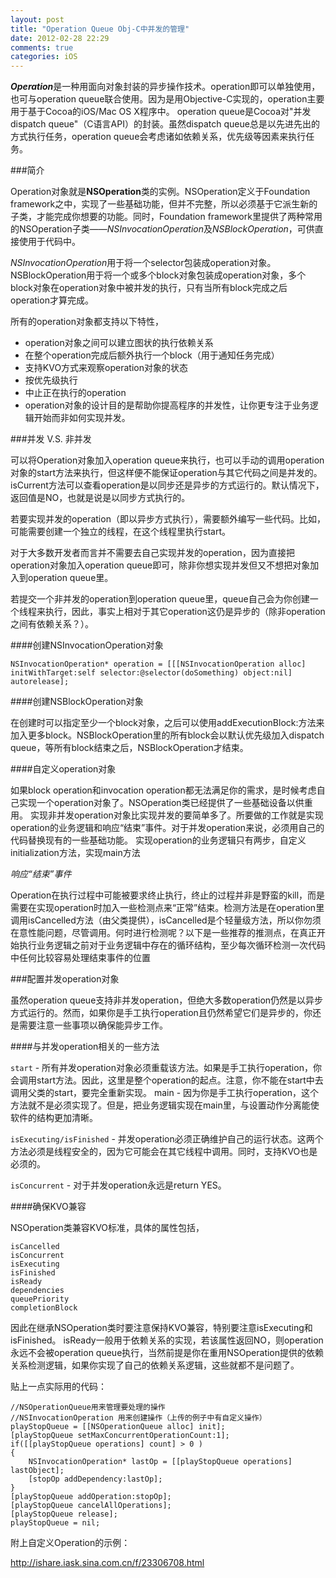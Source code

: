 ```yaml
---
layout: post
title: "Operation Queue Obj-C中并发的管理"
date: 2012-02-28 22:29
comments: true
categories: iOS
---
```


***Operation***是一种用面向对象封装的异步操作技术。operation即可以单独使用，也可与operation queue联合使用。因为是用Objective-C实现的，operation主要用于基于Cocoa的iOS/Mac OS X程序中。
operation queue是Cocoa对"并发dispatch queue"（C语言API）的封装。虽然dispatch queue总是以先进先出的方式执行任务，operation queue会考虑诸如依赖关系，优先级等因素来执行任务。

<!-- more -->

###简介

Operation对象就是**NSOperation**类的实例。NSOperation定义于Foundation framework之中，实现了一些基础功能，但并不完整，所以必须基于它派生新的子类，才能完成你想要的功能。同时，Foundation framework里提供了两种常用的NSOperation子类——*NSInvocationOperation*及*NSBlockOperation*，可供直接使用于代码中。

*NSInvocationOperation*用于将一个selector包装成operation对象。NSBlockOperation用于将一个或多个block对象包装成operation对象，多个block对象在operation对象中被并发的执行，只有当所有block完成之后operation才算完成。

所有的operation对象都支持以下特性，

*	operation对象之间可以建立图状的执行依赖关系
*	在整个operation完成后额外执行一个block（用于通知任务完成）
*	支持KVO方式来观察operation对象的状态
*	按优先级执行
*	中止正在执行的operation
*	operation对象的设计目的是帮助你提高程序的并发性，让你更专注于业务逻辑开始而非如何实现并发。


###并发 V.S. 非并发

可以将Operation对象加入operation queue来执行，也可以手动的调用operation对象的start方法来执行，但这样便不能保证operation与其它代码之间是并发的。isCurrent方法可以查看operation是以同步还是异步的方式运行的。默认情况下，返回值是NO，也就是说是以同步方式执行的。

若要实现并发的operation（即以异步方式执行），需要额外编写一些代码。比如，可能需要创建一个独立的线程，在这个线程里执行start。

对于大多数开发者而言并不需要去自己实现并发的operation，因为直接把operation对象加入operation queue即可，除非你想实现并发但又不想把对象加入到operation queue里。

若提交一个非并发的operation到operation queue里，queue自己会为你创建一个线程来执行，因此，事实上相对于其它operation这仍是异步的（除非operation之间有依赖关系？）。

####创建NSInvocationOperation对象

```
NSInvocationOperation* operation = [[[NSInvocationOperation alloc] initWithTarget:self selector:@selector(doSomething) object:nil] autorelease];
```

####创建NSBlockOperation对象

在创建时可以指定至少一个block对象，之后可以使用addExecutionBlock:方法来加入更多block。NSBlockOperation里的所有block会以默认优先级加入dispatch queue，等所有block结束之后，NSBlockOperation才结束。

####自定义operation对象

如果block operation和invocation operation都无法满足你的需求，是时候考虑自己实现一个operation对象了。NSOperation类已经提供了一些基础设备以供重用。
实现非并发operation对象比实现并发的要简单多了。所要做的工作就是实现operation的业务逻辑和响应“结束”事件。对于并发operation来说，必须用自己的代码替换现有的一些基础功能。
实现operation的业务逻辑只有两步，自定义initialization方法，实现main方法

*响应“结束”事件*

Operation在执行过程中可能被要求终止执行，终止的过程并非是野蛮的kill，而是需要在实现operation时加入一些检测点来“正常”结束。检测方法是在operation里调用isCancelled方法（由父类提供），isCancelled是个轻量级方法，所以你勿须在意性能问题，尽管调用。何时进行检测呢？以下是一些推荐的推测点，在真正开始执行业务逻辑之前对于业务逻辑中存在的循环结构，至少每次循环检测一次代码中任何比较容易处理结束事件的位置

###配置并发operation对象

虽然operation queue支持非并发operation，但绝大多数operation仍然是以异步方式运行的。然而，如果你是手工执行operation且仍然希望它们是异步的，你还是需要注意一些事项以确保能异步工作。

####与并发operation相关的一些方法

`start` - 所有并发operation对象必须重载该方法。如果是手工执行operation，你会调用start方法。因此，这里是整个operation的起点。注意，你不能在start中去调用父类的start，要完全重新实现。
main - 因为你是手工执行operation，这个方法就不是必须实现了。但是，把业务逻辑实现在main里，与设置动作分离能使软件的结构更加清晰。

`isExecuting/isFinished` - 并发operation必须正确维护自己的运行状态。这两个方法必须是线程安全的，因为它可能会在其它线程中调用。同时，支持KVO也是必须的。

`isConcurrent` - 对于并发operation永远是return YES。

####确保KVO兼容

NSOperation类兼容KVO标准，具体的属性包括，

```
isCancelled
isConcurrent
isExecuting
isFinished
isReady
dependencies
queuePriority
completionBlock
```

因此在继承NSOperation类时要注意保持KVO兼容，特别要注意isExecuting和isFinished。
isReady一般用于依赖关系的实现，若该属性返回NO，则operation永远不会被operation queue执行，当然前提是你在重用NSOperation提供的依赖关系检测逻辑，如果你实现了自己的依赖关系逻辑，这些就都不是问题了。

贴上一点实际用的代码：

```
//NSOperationQueue用来管理要处理的操作
//NSInvocationOperation 用来创建操作（上传的例子中有自定义操作）
playStopQueue = [[NSOperationQueue alloc] init];
[playStopQueue setMaxConcurrentOperationCount:1];
if([[playStopQueue operations] count] > 0 )
{
    NSInvocationOperation* lastOp = [[playStopQueue operations] lastObject];
    [stopOp addDependency:lastOp];
}
[playStopQueue addOperation:stopOp];
[playStopQueue cancelAllOperations];
[playStopQueue release];
playStopQueue = nil;
```

附上自定义Operation的示例：

http://ishare.iask.sina.com.cn/f/23306708.html
